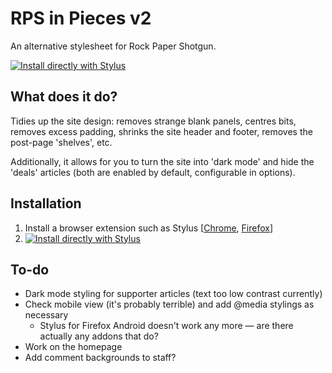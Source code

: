 # RPS in Pieces v2
An alternative stylesheet for Rock Paper Shotgun. 

[![Install directly with Stylus](https://img.shields.io/badge/Install%20directly%20with-Stylus-00adad.svg)](https://raw.githubusercontent.com/Bzly/RPS-in-Pieces/main/rps.user.css)

## What does it do?
Tidies up the site design: removes strange blank panels, centres bits, removes excess padding, shrinks the site header and footer, removes the post-page 'shelves', etc.

Additionally, it allows for you to turn the site into 'dark mode' and hide the 'deals' articles (both are enabled by default, configurable in options).

## Installation
1. Install a browser extension such as Stylus \[[Chrome](https://chrome.google.com/webstore/detail/stylus/clngdbkpkpeebahjckkjfobafhncgmne?hl=en), [Firefox](https://addons.mozilla.org/en-GB/firefox/addon/styl-us/)\]
2. [![Install directly with Stylus](https://img.shields.io/badge/Install%20directly%20with-Stylus-00adad.svg)](https://raw.githubusercontent.com/Bzly/RPS-in-Pieces/main/rps.user.css)

## To-do
* Dark mode styling for supporter articles (text too low contrast currently)
* Check mobile view (it's probably terrible) and add @media stylings as necessary
	* Stylus for Firefox Android doesn't work any more — are there actually any addons that do?
* Work on the homepage
* Add comment backgrounds to staff?
